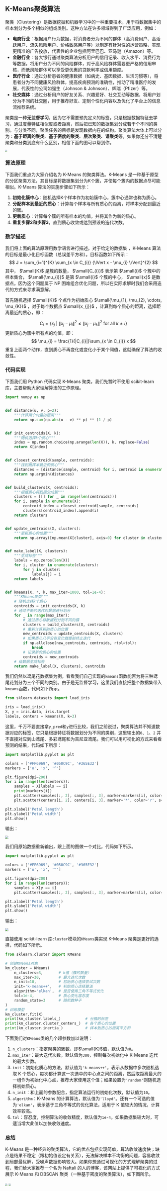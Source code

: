 ## K-Means聚类算法

聚类（Clustering）是数据挖掘和机器学习中的一种重要技术，用于将数据集中的样本划分为多个相似的组或类别。这种方法在许多领域得到了广泛应用，例如：

- **电商行业**：根据用户行为数据，将消费者分为不同的群体（高消费用户、高活跃用户、流失风险用户、价格敏感用户等）以制定有针对性的运营策略，实现更精准的广告投放，代表性的企业包括阿里巴巴、亚马逊（Amazon）等。
- **金融行业**：各大银行通过聚类算法分析用户的信用记录、收入水平、消费行为等数据，将用户分为不同的风险群体，对于高风险群体需要更严格的信用审核，而低风险群体可以享受更优惠的贷款利率或信用额度。
- **医疗行业**：通过分析患者的健康数据（如病史、基因数据、生活习惯等），将患者分为不同健康风险群体，提高疾病预测的准确性，推动了精准医疗的发展，代表性的公司如强生（Johnson & Johnson）、辉瑞（Pfizer）等。
- **社交媒体**：通过分析用户的好友关系、兴趣爱好、社交互动等数据，将用户划分为不同的社交圈，用于推荐好友、定制个性化内容以及优化了平台上的信息流推荐系统。

聚类是一种**无监督学习**，因为它不需要预先定义的标签，只是根据数据特征去学习，通过度量特征相似度或者距离，然后把已知的数据集划分成若干个不同的类别。与分类不同，聚类任务的目标是发现数据内在的结构。聚类算法大体上可以分为：**基于距离的聚类**、**基于密度的聚类**、**层次聚类**、**谱聚类**等。如果你还分不清楚聚类和分类到底有什么区别，相信下面的图可以帮到你。

<img src="res/06_classification_vs_clustering.png" style="zoom:38%;">

### 算法原理

下面我们重点为大家介绍名为 K-Means 的聚类算法。K-Means 是一种基于原型的分区聚类方法，其目标是将数据集划分为K个簇，并使每个簇内的数据点尽可能相似。K-Means 算法的实施步骤如下所示：

1. **初始化簇中心**：随机选择K个样本作为初始簇中心，簇中心通常也称为质心。
2. **分配样本到最近的质心**：计算每个样本与所有质心的距离，将样本分配到最近的簇。
3. **更新质心**：计算每个簇的所有样本的均值，并将其作为新的质心。
4. **重复步骤2和步骤3**，直到质心收敛或达到预设的迭代次数。

### 数学描述

我们将上面的算法原理用数学语言进行描述。对于给定的数据集 ，K-Means 算法的目标是最小化目标函数（总误差平方和）。目标函数如下所示：
$$
J = \sum_{i=1}^{K} \sum_{x \in C_{i}} {\lVert x - \mu_{i} \rVert}^{2}
$$
其中， $\small{K}$ 是簇的数量， $\small{C_{i}}$ 表示第 $\small{i}$ 个簇中的样本集合， $\small{\mu_{i}}$ 是第 $\small{i}$ 个簇的中心， $\small{x}$ 是数据点。因为这个问题属于 NP 困难组合优化问题，所以在实际求解时我们会采用迭代的方式来寻求满意解。

首先随机选择 $\small{K}$ 个点作为初始质心 $\small{\mu_{1}, \mu_{2}, \cdots, \mu_{K}}$ ，对于每个数据点 $\small{x_{j}}$ ，计算到每个质心的距离，选择距离最近的质心，即：

$$
C_{i} = \lbrace {x_{j} \ | \ {\lVert x_{j} - \mu_{i} \rVert}^{2} \le {\lVert x_{j} - \mu_{k} \rVert}^{2} \ \text{for all} \ k \ne i} \rbrace
$$
更新质心为簇中所有点的均值，即：
$$
\mu_{i} = \frac{1}{|C_{i}|}\sum_{x \in C_{i}} x
$$
重复上面两个动作，直到质心不再变化或变化小于某个阈值，这就确保了算法的收敛性。

### 代码实现

下面我们用 Python 代码实现 K-Means 聚类，我们先暂时不使用 scikit-learn 库，主要帮助大家理解算法的工作原理。

```python
import numpy as np


def distance(u, v, p=2):
    """计算两个向量的距离"""
    return np.sum(np.abs(u - v) ** p) ** (1 / p)


def init_centroids(X, k):
    """随机选择k个质心"""
    index = np.random.choice(np.arange(len(X)), k, replace=False)
    return X[index]


def closest_centroid(sample, centroids):
    """找到跟样本最近的质心"""
    distances = [distance(sample, centroid) for i, centroid in enumerate(centroids)]
    return np.argmin(distances)


def build_clusters(X, centroids):
    """根据质心将数据分成簇"""
    clusters = [[] for _ in range(len(centroids))]
    for i, sample in enumerate(X):
        centroid_index = closest_centroid(sample, centroids)
        clusters[centroid_index].append(i)
    return clusters


def update_centroids(X, clusters):
    """更新质心的位置"""
    return np.array([np.mean(X[cluster], axis=0) for cluster in clusters])


def make_label(X, clusters):
    """生成标签"""
    labels = np.zeros(len(X))
    for i, cluster in enumerate(clusters):
        for j in cluster:
            labels[j] = i
    return labels


def kmeans(X, *, k, max_iter=1000, tol=1e-4):
    """KMeans聚类"""
    # 随机选择k个质心
    centroids = init_centroids(X, k)
    # 通过不断的迭代对数据进行划分
    for _ in range(max_iter):
        # 通过质心将数据划分到不同的簇
        clusters = build_clusters(X, centroids)
        # 重新计算新的质心的位置
        new_centroids = update_centroids(X, clusters)
        # 如果质心几乎没有变化就提前终止迭代
        if np.allclose(new_centroids, centroids, rtol=tol):
            break
        # 记录新的质心的位置
        centroids = new_centroids
    # 给数据生成标签
    return make_label(X, clusters), centroids
```

我们仍然以鸢尾花数据集为例，看看我们自己实现的`kmeans`函数能否为将三种鸢尾花划分为三个不同的类别。由于是无监督学习，这里我们直接把整个数据集带入`kmeans`函数，代码如下所示。

```python
from sklearn.datasets import load_iris

iris = load_iris()
X, y = iris.data, iris.target
labels, centers = kmeans(X, k=3)
```

这里，千万不要直接拿`y_pred`和`y`进行比较，我们之前说过，聚类算法并不知道数据对应的标签，它只是根据特征将数据划分为不同的类别，这里输出的`0`、`1`、`2` 并不直接对应到山鸢尾、多彩鸢尾和为吉尼亚鸢尾。我们可以用可视化的方式来看看预测的结果，代码如下所示：

```python
import matplotlib.pyplot as plt

colors = ['#FF6969', '#050C9C', '#365E32']
markers = ['o', 'x', '^']

plt.figure(dpi=200)
for i in range(len(centers)):
    samples = X[labels == i]
    print(markers[i])
    plt.scatter(samples[:, 2], samples[:, 3], marker=markers[i], color=colors[i])
    plt.scatter(centers[i, 2], centers[i, 3], marker='*', color='r', s=120)

plt.xlabel('Petal length')
plt.ylabel('Petal width')
plt.show()
```

输出：

<img src="res/06_kmeans_plot_1.png" style="zoom:62%;">

我们用原始数据重新输出，跟上面的图做一个对比，代码如下所示。

```python
import matplotlib.pyplot as plt

colors = ['#FF6969', '#050C9C', '#365E32']
markers = ['o', 'x', '^']

plt.figure(dpi=200)
for i in range(len(centers)):
    samples = X[y == i]
    plt.scatter(samples[:, 2], samples[:, 3], marker=markers[i], color=colors[i])

plt.xlabel('Petal length')
plt.ylabel('Petal width')
plt.show()
```

输出：

<img src="res/06_kmeans_plot_2.png" style="zoom:62%;">

直接使用 scikit-learn 库`cluster`模块的`KMeans`类实现 K-Means 聚类是更好的选择，代码如下所示。

```python
from sklearn.cluster import KMeans

# 创建KMeans对象
km_cluster = KMeans(
    n_clusters=3,       # k值（簇的数量）
    max_iter=30,        # 最大迭代次数
    n_init=10,          # 初始质心选择尝试次数
    init='k-means++',   # 初始质心选择算法
    algorithm='elkan',  # 是否使用三角不等式优化
    tol=1e-4,           # 质心变化容忍度
    random_state=3      # 随机数种子
)
# 训练模型
km_cluster.fit(X)
print(km_cluster.labels_)           # 分簇的标签
print(km_cluster.cluster_centers_)  # 各个质心的位置
print(km_cluster.inertia_)          # 样本到质心的距离平方和
```

下面我们对`KMeans`类的几个超参数加以说明：

1. `n_clusters`：指定聚类的簇数，即$\small{K}$值，默认值为`8`。
2. `max_iter`：最大迭代次数，默认值为`300`，控制每次初始化中 K-Means 迭代的最大步数。
3. `init`：初始化质心的方法，默认值为`'k-means++'`，表示从数据中多次随机选取 K 个质心，每次都计算这一次选中的中心点之间的距离，然后取距离最大的一组作为初始化中心点，推荐大家使用这个值；如果设置为`'random'`则随机选择初始质心。
4. `n_init`：和上面的参数配合，指定算法运行的初始化次数，默认值为`10`。
5. `algorithm`：K-Means 的计算算法，默认值为`'lloyd'`。还有一个可选的值为`'elkan'`，表示基于三角不等式的优化算法，适用于 K 值较大的情况，计算效率较高。
6. `tol`：容忍度，控制算法的收敛精度，默认值为`1e-4`。如果数据集较大时，可适当增大此值以加快收敛速度。

### 总结

K-Means 是一种经典的聚类算法，它的优点包括实现简单，算法收敛速度快；缺点是结果不稳定（跟初始值设定有关系），无法解决样本不均衡的问题，容易收敛到局部最优解，受噪声数据影响较大。如果你想通过可视化的方式理解聚类的过程，我们给大家推荐一个名为 Naftali 的人的博客，该网站上提供了可视化的方式展示 K-Means 和 DBSCAN 聚类（一种基于密度的聚类算法），如下图所示。

<img src="res/06_kmeans_visualization.png" style="zoom:45%;">

<img src="res/06_dbscan_visualization.png" style="zoom:45%;">

